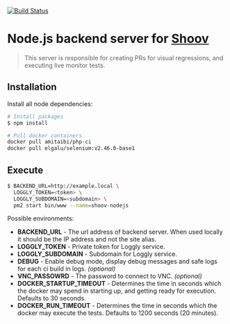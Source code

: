 [![Build Status](https://travis-ci.org/shoov/shoov.svg?branch=master)](https://travis-ci.org/shoov/shoov)
# Node.js backend server for [Shoov](https://github.com/shoov/shoov)

> This server is responsible for creating PRs for visual regressions, and executing live monitor tests.

## Installation

Install all node dependencies:

```bash
# Install packages
$ npm install

# Pull docker containers
docker pull amitaibi/php-ci
docker pull elgalu/selenium:v2.46.0-base1
```

## Execute

```bash
$ BACKEND_URL=http://example.local \
  LOGGLY_TOKEN=<token> \
  LOGGLY_SUBDOMAIN=<subdomain> \
  pm2 start bin/www --name=shoov-nodejs
```

Possible environments:

* __BACKEND_URL__ - The url address of backend server. When used locally it should be the IP address and not the site alias.
* __LOGGLY_TOKEN__ - Private token for Loggly service. 
* __LOGGLY_SUBDOMAIN__ - Subdomain for Loggly service. 
* __DEBUG__ - Enable debug mode, display debug messages and safe logs for each ci build in logs. _(optional)_
* __VNC_PASSOWRD__ - The password to connect to VNC. _(optional)_
* __DOCKER_STARTUP_TIMEOUT__ - Determines the time in seconds which the docker may spend in starting up, and getting ready for execution. Defaults to 30 seconds.
* __DOCKER_RUN_TIMEOUT__ - Determines the time in seconds which the docker may execute the tests. Defaults to 1200 seconds (20 minutes).
